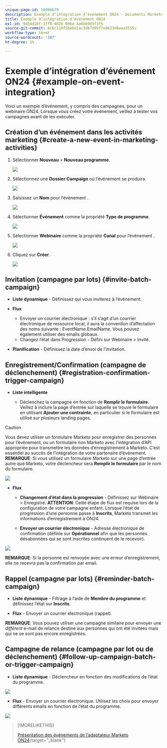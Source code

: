 ```yaml
---
unique-page-id: 10096679
description: Exemple d’intégration d’événement ON24 - Documents Marketo - Documentation du produit
title: Exemple d’intégration d’événement ON24
exl-id: 9d34d1bf-1ff8-4b26-906e-4a6bb9d5f3f6
source-git-commit: 0c6c119f5be6e2ac3db7d99f7e8623d8aaa3555c
workflow-type: tm+mt
source-wordcount: '387'
ht-degree: 1%

---
```


# Exemple d’intégration d’événement ON24 {#example-on-event-integration}

Voici un exemple d’événement, y compris des campagnes, pour un webinaire ON24. Lorsque vous créez votre événement, veillez à tester vos campagnes avant de les exécuter.

## Création d’un événement dans les activités marketing {#create-a-new-event-in-marketing-activities}

1. Sélectionner **Nouveau** > **Nouveau programme**.

   ![](assets/image2015-12-22-15-3a35-3a15.png)

1. Sélectionnez une **Dossier Campaign** où l’événement se produira.

   ![](assets/image2015-12-22-15-3a39-3a51.png)

1. Saisissez un **Nom** pour l’événement .

   ![](assets/image2015-12-22-15-3a43-3a4.png)

1. Sélectionner **Événement** comme la propriété **Type de programme**.

   ![](assets/image2015-12-22-15-3a44-3a41.png)

1. Sélectionner **Webinaire** comme la propriété **Canal** pour l’événement .

   ![](assets/image2015-12-22-15-3a46-3a34.png)

1. Cliquez sur **Créer**.

   ![](assets/image2015-12-22-15-3a48-3a20.png)

## Invitation (campagne par lots)  {#invite-batch-campaign}

* **Liste dynamique** - Définissez qui vous inviterez à l’événement.
* **Flux**

   * Envoyer un courrier électronique : s’il s’agit d’un courrier électronique de ressource local, il aura la convention d’affectation des noms suivante : EventName.EmailName. Vous pouvez également utiliser des emails globaux.
   * Changez l’état dans Progression - Défini sur Webinaire > Invité.

* **Planification** - Définissez la date d’envoi de l’invitation.

## Enregistrement/Confirmation (campagne de déclenchement) {#registration-confirmation-trigger-campaign}

* **Liste intelligente**

   * Déclenchez la campagne en fonction de **Remplir le formulaire**. Veillez à inclure la page d’entrée sur laquelle se trouve le formulaire en utilisant **Ajouter une contrainte**, en particulier si le formulaire est utilisé sur plusieurs landing pages.

>[!CAUTION]
>
>Vous devez utiliser un formulaire Marketo pour enregistrer des personnes pour l’événement, ou un formulaire non Marketo avec l’intégration d’API appropriée pour transmettre les données d’enregistrement à Marketo. C’est essentiel au succès de l’intégration de votre partenaire d’événement. **REMARQUE**: Si vous utilisez un formulaire Marketo sur une page d’entrée autre que Marketo, votre déclencheur sera **Remplir le formulaire** par le nom du formulaire.

![](assets/image2015-12-22-15-3a50-3a22.png)

* **Flux**

   * **Changement d’état dans la progression** - Définissez sur Webinaire > Enregistré. **ATTENTION**: Cette étape de flux est requise lors de la configuration de votre campagne enfant. Lorsque l’état de progression d’une personne passe à **Inscrits**, Marketo transmet les informations d’enregistrement à ON24.

   * **Envoyer un courrier électronique** - Adresse électronique de confirmation (définie sur **Opérationnel** afin que les personnes désabonnées qui se sont inscrites continuent de le recevoir).

![](assets/image2015-12-22-15-3a52-3a9.png)

**REMARQUE**: Si la personne est renvoyée avec une erreur d’enregistrement, elle ne recevra pas la confirmation par email.

## Rappel (campagne par lots) {#reminder-batch-campaign}

* **Liste dynamique** - Filtrage à l’aide de **Membre du programme** et définissez l’état sur **Inscrits**.

* **Flux** - Envoyer un courrier électronique (rappel).

**REMARQUE**: Vous pouvez utiliser une campagne similaire pour envoyer une *différent* e-mail de relance destiné aux personnes qui ont été invitées mais qui ne se sont pas encore enregistrées.

## Campagne de relance (campagne par lot ou de déclenchement) {#follow-up-campaign-batch-or-trigger-campaign}

* **Liste dynamique** - Déclencheur en fonction des modifications de l’état du programme.

![](assets/image2015-12-22-15-3a57-3a25.png)

* **Flux** - Envoyer un courrier électronique. Utilisez les choix pour envoyer différents emails en fonction de l’état du programme.

![](assets/ten.png)

>[!MORELIKETHIS]
>
>[Présentation des événements de l’adaptateur Marketo ON24](/help/marketo/product-docs/demand-generation/events/create-an-event/create-an-event-with-the-marketo-on24-adapter/understanding-marketo-on24-adapter-events.md){target=&quot;_blank&quot;}
